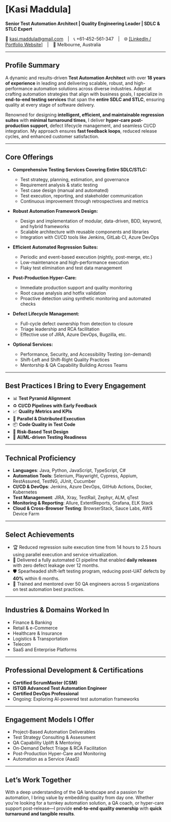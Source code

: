 
# **[Kasi Maddula]**  
**Senior Test Automation Architect | Quality Engineering Leader | SDLC & STLC Expert**

📧 kasi.maddula@gmail.com | 📞 +61-452-561-347 | 🌐 [[LinkedIn / Portfolio Website]](https://www.linkedin.com/in/kasimaddula/) | 📍 Melbourne, Australia

---

## **Profile Summary**

A dynamic and results-driven **Test Automation Architect** with over **18 years of experience** in leading and delivering scalable, robust, and high-performance automation solutions across diverse industries. Adept at crafting automation strategies that align with business goals, I specialize in **end-to-end testing services** that span the **entire SDLC and STLC**, ensuring quality at every stage of software delivery.

Renowned for designing **intelligent, efficient, and maintainable regression suites** with **minimal turnaround times**, I deliver **hyper-care post-production support**, defect lifecycle management, and seamless CI/CD integration. My approach ensures **fast feedback loops**, reduced release cycles, and enhanced customer satisfaction.

---

## **Core Offerings**

- **Comprehensive Testing Services Covering Entire SDLC/STLC:**
  - Test strategy, planning, estimation, and governance
  - Requirement analysis & static testing
  - Test case design (manual and automated)
  - Test execution, reporting, and stakeholder communication
  - Continuous improvement through retrospectives and metrics

- **Robust Automation Framework Design:**
  - Design and implementation of modular, data-driven, BDD, keyword, and hybrid frameworks
  - Scalable architecture with reusable components and libraries
  - Integration with CI/CD tools like Jenkins, GitLab CI, Azure DevOps

- **Efficient Automated Regression Suites:**
  - Periodic and event-based execution (nightly, post-merge, etc.)
  - Low-maintenance and high-performance execution
  - Flaky test elimination and test data management

- **Post-Production Hyper-Care:**
  - Immediate production support and quality monitoring
  - Root cause analysis and hotfix validation
  - Proactive detection using synthetic monitoring and automated checks

- **Defect Lifecycle Management:**
  - Full-cycle defect ownership from detection to closure
  - Triage leadership and RCA facilitation
  - Effective use of JIRA, Azure DevOps, Bugzilla, etc.

- **Optional Services:**
  - Performance, Security, and Accessibility Testing (on-demand)  
  - Shift-Left and Shift-Right Quality Practices  
  - Mentorship & QA Capability Building Across Teams

---

## **Best Practices I Bring to Every Engagement**

- 📊 **Test Pyramid Alignment**
- ♻️ **CI/CD Pipelines with Early Feedback**
- 📈 **Quality Metrics and KPIs**
- 🔄 **Parallel & Distributed Execution**
- 📦 **Code Quality in Test Code**
- 🎯 **Risk-Based Test Design**
- 🧠 **AI/ML-driven Testing Readiness**

---

## **Technical Proficiency**

- **Languages**: Java, Python, JavaScript, TypeScript, C#
- **Automation Tools**: Selenium, Playwright, Cypress, Appium, RestAssured, TestNG, JUnit, Cucumber
- **CI/CD & DevOps**: Jenkins, Azure DevOps, GitHub Actions, Docker, Kubernetes
- **Test Management**: JIRA, Xray, TestRail, Zephyr, ALM, qTest
- **Monitoring & Reporting**: Allure, ExtentReports, Grafana, ELK Stack
- **Cloud & Cross-Browser Testing**: BrowserStack, Sauce Labs, AWS Device Farm

---

## **Select Achievements**

- 🏆 Reduced regression suite execution time from 14 hours to 2.5 hours using parallel execution and service virtualization.
- 🚀 Delivered a fully automated CI pipeline that enabled **daily releases** with zero defect leakage over 12 months.
- 🛡️ Spearheaded shift-left testing program, reducing post-UAT defects by **40%** within 6 months.
- 💬 Trained and mentored over 50 QA engineers across 5 organizations on test automation best practices.

---

## **Industries & Domains Worked In**

- Finance & Banking  
- Retail & e-Commerce  
- Healthcare & Insurance  
- Logistics & Transportation  
- Telecom  
- SaaS and Enterprise Platforms  

---

## **Professional Development & Certifications**

- **Certified ScrumMaster (CSM)**  
- **ISTQB Advanced Test Automation Engineer**  
- **Certified DevOps Professional**  
- Ongoing: Exploring AI-powered test automation frameworks

---

## **Engagement Models I Offer**

- Project-Based Automation Deliverables  
- Test Strategy Consulting & Assessment  
- QA Capability Uplift & Mentoring  
- On-Demand Defect Triage & RCA Facilitation  
- Post-Production Hyper-Care and Monitoring  
- Automation as a Service (AaaS)

---

## **Let’s Work Together**

With a deep understanding of the QA landscape and a passion for automation, I bring value by embedding quality from day one. Whether you're looking for a turnkey automation solution, a QA coach, or hyper-care support post-release—I provide **end-to-end quality ownership** with **quick turnaround and tangible results**.
